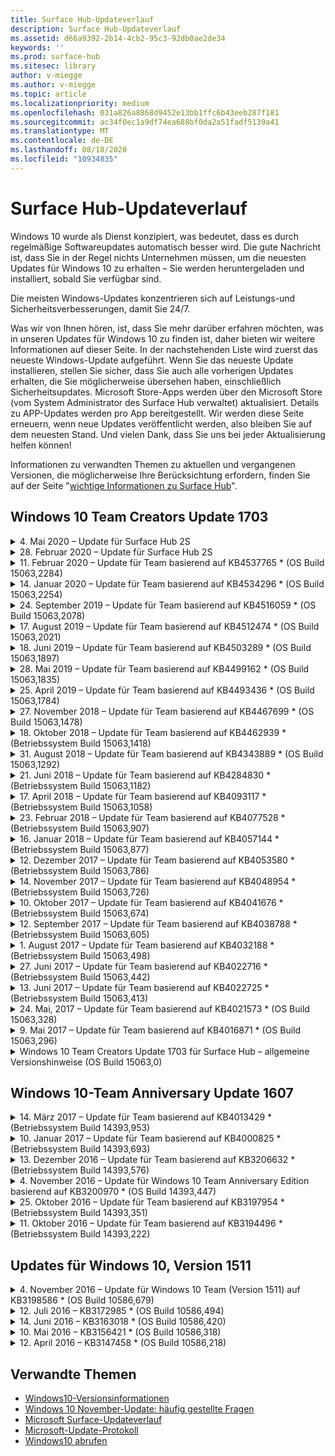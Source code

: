 ```yaml
---
title: Surface Hub-Updateverlauf
description: Surface Hub-Updateverlauf
ms.assetid: d66a9392-2b14-4cb2-95c3-92db0ae2de34
keywords: ''
ms.prod: surface-hub
ms.sitesec: library
author: v-miegge
ms.author: v-miegge
ms.topic: article
ms.localizationpriority: medium
ms.openlocfilehash: 031a826a8868d9452e13bb1ffc6b43eeb287f181
ms.sourcegitcommit: ac34f0ec1a9df74ea688bf0da2a51fadf5139a41
ms.translationtype: MT
ms.contentlocale: de-DE
ms.lasthandoff: 08/18/2020
ms.locfileid: "10934835"
---
```

# Surface Hub-Updateverlauf

Windows 10 wurde als Dienst konzipiert, was bedeutet, dass es durch regelmäßige Softwareupdates automatisch besser wird. Die gute Nachricht ist, dass Sie in der Regel nichts Unternehmen müssen, um die neuesten Updates für Windows 10 zu erhalten – Sie werden heruntergeladen und installiert, sobald Sie verfügbar sind.

Die meisten Windows-Updates konzentrieren sich auf Leistungs-und Sicherheitsverbesserungen, damit Sie 24/7.

Was wir von Ihnen hören, ist, dass Sie mehr darüber erfahren möchten, was in unseren Updates für Windows 10 zu finden ist, daher bieten wir weitere Informationen auf dieser Seite. In der nachstehenden Liste wird zuerst das neueste Windows-Update aufgeführt. Wenn Sie das neueste Update installieren, stellen Sie sicher, dass Sie auch alle vorherigen Updates erhalten, die Sie möglicherweise übersehen haben, einschließlich Sicherheitsupdates. Microsoft Store-Apps werden über den Microsoft Store (vom System Administrator des Surface Hub verwaltet) aktualisiert. Details zu APP-Updates werden pro App bereitgestellt.
Wir werden diese Seite erneuern, wenn neue Updates veröffentlicht werden, also bleiben Sie auf dem neuesten Stand. Und vielen Dank, dass Sie uns bei jeder Aktualisierung helfen können!

Informationen zu verwandten Themen zu aktuellen und vergangenen Versionen, die möglicherweise Ihre Berücksichtung erfordern, finden Sie auf der Seite "[wichtige Informationen zu Surface Hub](https://support.microsoft.com/products/surface-devices/surface-hub)".

## Windows 10 Team Creators Update 1703

<details>
<summary>4. Mai 2020 – Update für Surface Hub 2S</summary>

Dieses Update ist spezifisch für den Surface Hub 2S und bietet die folgenden Treiber-und Firmware-Updates:

* Surface USB Audio Driver-15.3.6.0
  * Verbessert die Richtungs-Audioleistung.
* Intel (R) Display-Audiotreiber – 10.27.0.5
  * Verbessert die Bildschirmfreigabe Szenarien.
* Intel (R)-Grafiktreiber – 26.20.100.7263
  * Verbessert die Systemstabilität.
* Surface System Driver-1.7.139.0
  * Verbessert die Systemstabilität.
* Surface SMC-Firmware-Update – 1.176.139.0
  * Verbessert die Systemstabilität.
</details>

<details>
<summary>28. Februar 2020 – Update für Surface Hub 2S</summary>

Dieses Update ist spezifisch für den Surface Hub 2S und bietet die folgenden Treiber-und Firmware-Updates:

* Surface Integration Driver-13.46.139.0 
  * Verbessert Szenarien für die Anzeigehelligkeit.
* Intel (R) Management Engine-Schnittstellentreiber – 1914.12.0.1256
  * Verbessert die Systemstabilität.
* Surface SMC-Firmware-Update – 1.161.139.0
  * Verbessert die Leistung der Stift Batterie.
* DGM-UEFI-Update – 694.2938.768.0
  * Verbessert die Systemstabilität.
</details>

<details>
<summary>11. Februar 2020 – Update für Team basierend auf KB4537765 * (OS Build 15063,2284)</summary>

Dieses Update für den Surface Hub umfasst Qualitätsverbesserungen und Sicherheitsfixes. Zu den wichtigsten Updates für Surface Hub, die noch nicht im [Windows 10-Update Verlauf](https://support.microsoft.com/help/4018124/windows-10-update-history)beschrieben sind, gehören:

* Behebt ein Problem, bei dem das Hub 2S von anderen Teilnehmern während Skype for Business-anrufen nicht gut zu hören ist.
* Verbessert die Zuverlässigkeit für einige arabische, hebräische und andere RTL-sprach Nutzungsszenarien auf Surface Hub.

Weitere Informationen finden Sie im [Surface Hub-Administratorhandbuch](https://docs.microsoft.com/surface-hub/) zum Aktivieren/Deaktivieren von Gerätefeatures und-Diensten.
*[KB4537765](https://support.microsoft.com/help/4537765)
</details>

<details>
<summary>14. Januar 2020 – Update für Team basierend auf KB4534296 * (OS Build 15063,2254)</summary>

Dieses Update für den Surface Hub umfasst Qualitätsverbesserungen und Sicherheitsfixes. Zu den wichtigsten Updates für Surface Hub, die noch nicht im [Windows 10-Update Verlauf](https://support.microsoft.com/help/4018124/windows-10-update-history)beschrieben sind, gehören:

* Behebt ein Problem mit der Protokollsammlung für Microsoft Surface Hub 2S.

Weitere Informationen finden Sie im [Surface Hub-Administratorhandbuch](https://docs.microsoft.com/surface-hub/) zum Aktivieren/Deaktivieren von Gerätefeatures und-Diensten.
*[KB4534296](https://support.microsoft.com/help/4534296)
</details>

<details>
<summary>24. September 2019 – Update für Team basierend auf KB4516059 * (OS Build 15063,2078)</summary>

Dieses Update für den Surface Hub umfasst Qualitätsverbesserungen und Sicherheitsfixes. Zu den wichtigsten Updates für Surface Hub, die noch nicht im [Windows 10-Update Verlauf](https://support.microsoft.com/help/4018124/windows-10-update-history)beschrieben sind, gehören:

 * Auf Surface Hub 2S-Wiederherstellungseinstellungen aktualisieren, um die Wiederherstellungsoptionen exakt wiederzugeben.
 * Aktualisieren Sie den Surface Hub 2S-Begrüßungsbildschirm, um die Erkennung des Geräts zu verbessern.
 * Ein Problem wurde behoben, bei dem der Hintergrund der Windows-Team-Shell falsch angezeigt wurde.
 * Es wurde ein Problem mit der Layout-Persistenz des Start Menüs behoben, wenn es mithilfe der MDM-Richtlinie konfiguriert wurde.
 * Ein Problem in Microsoft Edge, das beim Durchsuchen einiger interner Websites auftritt, wurde behoben.
 * Es wurde ein Problem in Skype for Business behoben, das bei der Präsentation im Vollbildmodus auftritt.

Weitere Informationen finden Sie im [Surface Hub-Administratorhandbuch](https://docs.microsoft.com/surface-hub/) zum Aktivieren/Deaktivieren von Gerätefeatures und-Diensten.
*[KB4503289](https://support.microsoft.com/help/4503289)
</details>

<details>
<summary>17. August 2019 – Update für Team basierend auf KB4512474 * (OS Build 15063,2021)</summary>

Dieses Update für den Surface Hub umfasst Qualitätsverbesserungen und Sicherheitsfixes. Zu den wichtigsten Updates für Surface Hub, die noch nicht im [Windows 10-Update Verlauf](https://support.microsoft.com/help/4018124/windows-10-update-history)beschrieben sind, gehören:

 * Stellt sicher, dass die Video Übertragung auf dem Hub 2S standardmäßig den Modus "Duplizieren" verwendet.
 * Verbessert die Zuverlässigkeit einiger Szenarien für die arabische Sprach Nutzung auf Surface Hub.

Weitere Informationen finden Sie im [Surface Hub-Administratorhandbuch](https://docs.microsoft.com/surface-hub/) zum Aktivieren/Deaktivieren von Gerätefeatures und-Diensten.
*[KB4503289](https://support.microsoft.com/help/4503289)
 </details>

<details>
<summary>18. Juni 2019 – Update für Team basierend auf KB4503289 * (OS Build 15063,1897)</summary>

Dieses Update für den Surface Hub umfasst Qualitätsverbesserungen und Sicherheitsfixes. Zu den wichtigsten Updates für Surface Hub, die noch nicht im [Windows 10-Update Verlauf](https://support.microsoft.com/help/4018124/windows-10-update-history)beschrieben sind, gehören:

* Behebt ein Problem, das verhindert, dass sich ein Benutzer bei einem Microsoft Surface Hub-Gerät mit einem Azure Active Directory-Konto anmeldet. Dieses Problem tritt auf, weil eine vorherige Sitzung nicht erfolgreich beendet wurde.
* Fügt Unterstützung für TLS 1,2-Verbindungen zu Identitätsanbietern und Exchange in Setupszenarien für Geräte Konten hinzu.
* Korrekturen zur Verbesserung der Zuverlässigkeit der Hardware Diagnose-App auf Hub 2S. 
* Fix zur Verbesserung der Konsistenz der ersten Ausführung von Setup auf Hub 2S. 

Weitere Informationen finden Sie im [Surface Hub-Administratorhandbuch](https://docs.microsoft.com/surface-hub/) zum Aktivieren/Deaktivieren von Gerätefeatures und-Diensten.
*[KB4503289](https://support.microsoft.com/help/4503289)
</details>

<details>
<summary>28. Mai 2019 – Update für Team basierend auf KB4499162 * (OS Build 15063,1835)</summary>

Dieses Update für den Surface Hub umfasst Qualitätsverbesserungen und Sicherheitsfixes. Zu den wichtigsten Updates für Surface Hub, die noch nicht im [Windows 10-Update Verlauf](https://support.microsoft.com/help/4018124/windows-10-update-history)beschrieben sind, gehören:

* Stellt sicher, dass Benutzer von Surface Hub nach der Aktivierung der Funktion "Geräte Konto-Anmeldeinformationen verwenden" nicht aufgefordert werden, Proxyanmeldeinformationen einzugeben.
* Behebt ein Problem, bei dem Skype-Verbindungen in regelmäßigen Abständen fehlschlagen, weil Audio/Video nicht den richtigen Proxy verwendet.
* Fügt Unterstützung für TLS 1,2 in Skype for Business hinzu.
* Behebt einen SIP-Verbindungsfehler im Skype-Client, wenn der Skype-Server TLS 1,0 oder TLS 1,1 deaktiviert hat.

Weitere Informationen finden Sie im [Surface Hub-Administratorhandbuch](https://docs.microsoft.com/surface-hub/) zum Aktivieren/Deaktivieren von Gerätefeatures und-Diensten.
*[KB4499162](https://support.microsoft.com/help/4499162)
</details>

<details>
<summary>25. April 2019 – Update für Team basierend auf KB4493436 * (OS Build 15063,1784)</summary>

Dieses Update für den Surface Hub umfasst Qualitätsverbesserungen und Sicherheitsfixes. Zu den wichtigsten Updates für Surface Hub, die noch nicht im [Windows 10-Update Verlauf](https://support.microsoft.com/help/4018124/windows-10-update-history)beschrieben sind, gehören:

* Behebt Video-und audiosynchronisierungs Probleme mit einigen USB-Geräten, die mit dem Surface Hub verbunden sind.

Weitere Informationen finden Sie im [Surface Hub-Administratorhandbuch](https://docs.microsoft.com/surface-hub/) zum Aktivieren/Deaktivieren von Gerätefeatures und-Diensten.
*[KB4493436](https://support.microsoft.com/help/4493436)
</details>

<details>
<summary>27. November 2018 – Update für Team basierend auf KB4467699 * (OS Build 15063,1478)</summary>

Dieses Update für den Surface Hub umfasst Qualitätsverbesserungen und Sicherheitsfixes. Zu den wichtigsten Updates für Surface Hub, die noch nicht im [Windows 10-Update Verlauf](https://support.microsoft.com/help/4018124/windows-10-update-history)beschrieben sind, gehören:

* Behebt ein Problem, das verhindert, dass sich einige Benutzer bei "meine Besprechungen und Dateien" anmelden können.

Weitere Informationen finden Sie im [Surface Hub-Administratorhandbuch](https://docs.microsoft.com/surface-hub/) zum Aktivieren/Deaktivieren von Gerätefeatures und-Diensten.
*[KBKB4467699](https://support.microsoft.com/help/KB4467699)
</details>

<details>
<summary>18. Oktober 2018 – Update für Team basierend auf KB4462939 * (Betriebssystem Build 15063,1418)</summary>

Dieses Update für den Surface Hub umfasst Qualitätsverbesserungen und Sicherheitsfixes. Zu den wichtigsten Updates für Surface Hub, die noch nicht im [Windows 10-Update Verlauf](https://support.microsoft.com/help/4018124/windows-10-update-history)beschrieben sind, gehören:

* Updates für Skype for Business: 
  * Behebt das Problem der Skype for Business-Verbindung bei der Wiederaufnahme aus dem Ruhezustand
  * Behebt das Problem der Skype for Business-Netzwerkverbindung, wenn das Gerät mit dem Internet verbunden ist.
  * Behebt den Absturz von Skype for Business bei der Suche nach Benutzern aus dem Verzeichnis
* Behebt das Problem, dass der Hub in Enterprise-Proxy Umgebungen fälschlicherweise "keine Internet Verbindung" meldet.
* Implementierung einer Funktion, die es Kunden ermöglicht, eine neue Whiteboard-Umgebung zu verwenden.

Weitere Informationen finden Sie im [Surface Hub-Administratorhandbuch](https://docs.microsoft.com/surface-hub/) zum Aktivieren/Deaktivieren von Gerätefeatures und-Diensten.
*[KB4462939](https://support.microsoft.com/help/4462939)
</details>

<details>
<summary>31. August 2018 – Update für Team basierend auf KB4343889 * (OS Build 15063,1292)</summary>

Dieses Update für den Surface Hub umfasst Qualitätsverbesserungen und Sicherheitsfixes. Zu den wichtigsten Updates für Surface Hub, die noch nicht im [Windows 10-Update Verlauf](https://support.microsoft.com/help/4018124/windows-10-update-history)beschrieben sind, gehören:

* Unterstützung für Microsoft Teams hinzugefügt
* Behebt das Problem der Aufgabenverwaltung bei der InTune-Registrierung
* Ermöglicht Administratoren das Deaktivieren von Instant Messaging-und e-Mail-Diensten für den Hub
* Zusätzliche Fehlerbehebungen und Verbesserungen bei der Zuverlässigkeit der Surface Hub-Skype for Business-App

Weitere Informationen finden Sie im [Surface Hub-Administratorhandbuch](https://docs.microsoft.com/surface-hub/) zum Aktivieren/Deaktivieren von Gerätefeatures und-Diensten.
*[KB4343889](https://support.microsoft.com/help/4343889)
</details>

<details>
<summary>21. Juni 2018 – Update für Team basierend auf KB4284830 * (Betriebssystem Build 15063,1182)</summary>

Dieses Update für den Surface Hub umfasst Qualitätsverbesserungen und Sicherheitsfixes. Zu den wichtigsten Updates für Surface Hub, die noch nicht im [Windows 10-Update Verlauf](https://support.microsoft.com/help/4018124/windows-10-update-history)beschrieben sind, gehören:

* Änderung der Telemetrie zur Unterstützung der dsgvo-Anforderungen in EMEA

Weitere Informationen finden Sie im [Surface Hub-Administratorhandbuch](https://docs.microsoft.com/surface-hub/) zum Aktivieren/Deaktivieren von Gerätefeatures und-Diensten.
*[KB4284830](https://support.microsoft.com/help/KB4284830)
</details>

<details>
<summary>17. April 2018 – Update für Team basierend auf KB4093117 * (Betriebssystem Build 15063,1058)</summary>

Dieses Update für den Surface Hub umfasst Qualitätsverbesserungen und Sicherheitsfixes. Zu den wichtigsten Updates für Surface Hub, die noch nicht im [Windows 10-Update Verlauf](https://support.microsoft.com/help/4018124/windows-10-update-history)beschrieben sind, gehören:

* Behebt ein Problem mit kabelgebundenen Projektionen
* Ermöglicht Massenupdates für bestimmte MDM-Richtlinien (Mobile Device Management)
* Behebt ein Problem mit der Telefon Wählfunktion bei Auslandsgesprächen
* Behebt das Problem bei der Bildauflösung, wenn zwei Surface Hubs an derselben Besprechung teilnehmen
* Behebt den Fehler "OMS-Zertifikat Behandlung" (Operations Management Suite)
* Behebt ein Sicherheitsproblem beim Bereinigen am Ende einer Sitzung
* Behebt Miracast Problem, wenn Surface Hub für Kanäle 149 bis 165 angegeben wird
  * Die Kanäle 149 bis 165 sind aufgrund regionaler behördlicher Vorschriften weiterhin unbrauchbar in Europa, Japan oder Israel.

Weitere Informationen finden Sie im [Surface Hub-Administratorhandbuch](https://docs.microsoft.com/surface-hub/) zum Aktivieren/Deaktivieren von Gerätefeatures und-Diensten.
*[KB4093117](https://support.microsoft.com/help/4093117)
</details>

<details>
<summary>23. Februar 2018 – Update für Team basierend auf KB4077528 * (Betriebssystem Build 15063,907)</summary>

Dieses Update für den Surface Hub umfasst Qualitätsverbesserungen und Sicherheitsfixes. Zu den wichtigsten Updates für Surface Hub, die noch nicht im [Windows 10-Update Verlauf](https://support.microsoft.com/help/4018124/windows-10-update-history)beschrieben sind, gehören:

* Ein Problem wurde behoben, bei dem die MDM-Einstellungen nicht ordnungsgemäß angewendet wurden.
* Verbesserter Bereinigungsprozess

Weitere Informationen finden Sie im [Surface Hub-Administratorhandbuch](https://docs.microsoft.com/surface-hub/) zum Aktivieren/Deaktivieren von Gerätefeatures und-Diensten.
*[KB4077528](https://support.microsoft.com/help/4077528)
</details>

<details>
<summary>16. Januar 2018 – Update für Team basierend auf KB4057144 * (Betriebssystem Build 15063,877)</summary>

Dieses Update für den Surface Hub umfasst Qualitätsverbesserungen und Sicherheitsfixes. Zu den wichtigsten Updates für Surface Hub, die noch nicht im [Windows 10-Update Verlauf](https://support.microsoft.com/help/4018124/windows-10-update-history)beschrieben sind, gehören:

* Fügt die Möglichkeit zum Verwalten des Kachel Layouts für das Startmenü über MDM hinzu
* MDM-Fehlerkorrektur bei der Kenn Wort Rotations Konfiguration

Weitere Informationen finden Sie im [Surface Hub-Administratorhandbuch](https://docs.microsoft.com/surface-hub/) zum Aktivieren/Deaktivieren von Gerätefeatures und-Diensten.
*[KB4057144](https://support.microsoft.com/help/4057144)
</details>

<details>
<summary>12. Dezember 2017 – Update für Team basierend auf KB4053580 * (Betriebssystem Build 15063,786)</summary>

Dieses Update für den Surface Hub umfasst Qualitätsverbesserungen und Sicherheitsfixes. Zu den wichtigsten Updates für Surface Hub, die noch nicht im [Windows 10-Update Verlauf](https://support.microsoft.com/help/4018124/windows-10-update-history)beschrieben sind, gehören:

* Behebt Kamera-Video Blitze (reißen oder Flicker) während Skype for Business-anrufen
* Behebt das Problem mit der SSD-ID des Notification Centers

Weitere Informationen finden Sie im [Surface Hub-Administratorhandbuch](https://docs.microsoft.com/surface-hub/) zum Aktivieren/Deaktivieren von Gerätefeatures und-Diensten.
*[KB4053580](https://support.microsoft.com/help/4053580)
</details>

<details>
<summary>14. November 2017 – Update für Team basierend auf KB4048954 * (Betriebssystem Build 15063,726)</summary>

Dieses Update für den Surface Hub umfasst Qualitätsverbesserungen und Sicherheitsfixes. Zu den wichtigsten Updates für Surface Hub, die noch nicht im [Windows 10-Update Verlauf](https://support.microsoft.com/help/4018124/windows-10-update-history)beschrieben sind, gehören:

* Funktions Aktualisierung, mit der Kunden die 802.1 x-Netzwerkauthentifizierung mithilfe der MDM-Richtlinie aktivieren können.
* Ein Funktions Update, mit dem Benutzer beim Öffnen einer Datei eine Anwendung Ihrer Wahl dynamisch auswählen können.
* Fix, der sicherstellt, dass durch Beenden der Sitzungs Bereinigung alle Verbindungen zwischen dem Konto des Benutzers und dem Gerät vollständig entfernt werden.
* Leistungskorrektur, mit der die Bereinigungszeit sowie die Miracast-Verbindungszeit verbessert werden.
* Führt eine einfache Authentifizierungs Nutzung während der AD-Hock-Besprechungen ein.
* Fix, der sicherstellt, dass Dienstkomponenten denselben Proxy verwenden, der auf dem Gerät konfiguriert ist.
* Verringert und gründlicher sichert die vom Gerät übermittelte Telemetrie, wodurch die Bandbreitennutzung verringert wird.
* Aktiviert eine Funktion, die es Benutzern ermöglicht, Microsoft nach Abschluss einer Besprechung Feedback zu senden.

Weitere Informationen finden Sie im [Surface Hub-Administratorhandbuch](https://docs.microsoft.com/surface-hub/) zum Aktivieren/Deaktivieren von Gerätefeatures und-Diensten.
*[KB4048954](https://support.microsoft.com/help/4048954)
</details>

<details>
<summary>10. Oktober 2017 – Update für Team basierend auf KB4041676 * (Betriebssystem Build 15063,674)</summary>

Dieses Update für den Surface Hub umfasst Qualitätsverbesserungen und Sicherheitsfixes. Zu den wichtigsten Updates für Surface Hub, die noch nicht im [Windows 10-Update Verlauf](https://support.microsoft.com/help/4018124/windows-10-update-history)beschrieben sind, gehören:

* Skype for Business
  * Behebt das Problem, bei dem beim Fortsetzen des Ruhezustands ein Geräteneustart erforderlich ist.
  * Behebt ein Problem, bei dem externe Kontakte nicht über das Skype Online-Hub-Konto aufgelöst wurden.
* PowerPoint
  * Behebt ein Problem, bei dem einige PowerPoint-Präsentationen nicht auf Hub projiziert werden.
* Allgemein
  * Beheben Sie dieses Problem, indem Sie den USB-Anschluss nicht vom System Administrator deaktivieren.

*[KB4041676](https://support.microsoft.com/help/4041676)
</details>

<details>
<summary>12. September 2017 – Update für Team basierend auf KB4038788 * (Betriebssystem Build 15063,605) </summary>

Dieses Update für den Surface Hub umfasst Qualitätsverbesserungen und Sicherheitsfixes. Zu den wichtigsten Updates für Surface Hub, die noch nicht im [Windows 10-Update Verlauf](https://support.microsoft.com/help/4018124/windows-10-update-history)beschrieben sind, gehören:

* Sicherheit
  * Behebt das Problem mit BitLocker, wenn das Gerät aus dem Ruhezustand wieder aktiviert wird.
* Allgemein
  * Verringert die Häufigkeit/Menge der Telemetrie des Gerätezustands und verbessert die Systemleistung.
  * Behebt ein Problem, das verhindert, dass Device Systemprotokolle sammelt.

*[KB4038788](https://support.microsoft.com/help/4038788)
</details>

<details>
<summary>1. August 2017 – Update für Team basierend auf KB4032188 * (Betriebssystem Build 15063,498)</summary>

* Skype for Business 
  * Behebt das Skype for Business-Anmeldeproblem, bei dem eine erneute Wiederholung oder ein Neustart des Systems erforderlich ist.
  * Behebt die fehlerhafte Anzeige von Skype for Business-Besprechungszeiten.
  * Korrekturen zur Verbesserung der Zuverlässigkeit des Surface Hub von Skype für Unternehmen.

*[KB4032188](https://support.microsoft.com/help/4032188)
</details>

<details>
<summary>27. Juni 2017 – Update für Team basierend auf KB4022716 * (Betriebssystem Build 15063,442)</summary>

Dieses Update für den Surface Hub umfasst Qualitätsverbesserungen und Sicherheitsfixes. Zu den wichtigsten Updates für Surface Hub, die noch nicht im [Windows 10-Update Verlauf](https://support.microsoft.com/help/4018124/windows-10-update-history)beschrieben sind, gehören:

* Adressieren Sie die NVIDIA-Treiberabstürzen, die möglicherweise einen schlafenden 84 "Surface Hub zum Herunterfahren erforderlich machen, was einen manuellen Neustart erforderlich macht.
* Ein Problem wurde behoben, bei dem einige apps nicht auf einem 84-Surface-Hub gestartet werden konnten.

*[KB4022716](https://support.microsoft.com/help/4022716)
</details>

<details>
<summary>13. Juni 2017 – Update für Team basierend auf KB4022725 * (Betriebssystem Build 15063,413)</summary>

Dieses Update für den Surface Hub umfasst Qualitätsverbesserungen und Sicherheitsfixes. Zu den wichtigsten Updates für Surface Hub, die noch nicht im [Windows 10-Update Verlauf](https://support.microsoft.com/help/4018124/windows-10-update-history)beschrieben sind, gehören:

* Allgemein
  * Behobene Probleme mit Stift Freihand beim Löschen von Stiften
  * Problem mit erweiterter Zeit zum Bereinigen von Besprechungen behoben

*[KB4022725](https://support.microsoft.com/help/4022725)
</details>

<details>
<summary>24. Mai, 2017 – Update für Team basierend auf KB4021573 * (OS Build 15063,328)</summary>

Dieses Update für den Surface Hub umfasst Qualitätsverbesserungen und Sicherheitsfixes. Zu den wichtigsten Updates für Surface Hub, die noch nicht im [Windows 10-Update Verlauf](https://support.microsoft.com/help/4018124/windows-10-update-history)beschrieben sind, gehören:

* Allgemein
  * Problem mit Proxy Einstellungs Beibehaltung während des Update Problems behoben

*[KB4021573](https://support.microsoft.com/help/4021573)
</details>

<details>
<summary>9. Mai 2017 – Update für Team basierend auf KB4016871 * (OS Build 15063,296)</summary>

Dieses Update für den Surface Hub umfasst Qualitätsverbesserungen und Sicherheitsfixes. Zu den wichtigsten Updates für Surface Hub, die noch nicht im [Windows 10-Update Verlauf](https://support.microsoft.com/help/4018124/windows-10-update-history)beschrieben sind, gehören:

* Allgemein
  * Problem mit aktiviertem Ruhezustand/Aktivierungs Zyklus
  * Mehrere Probleme beim Zurücksetzen und Wiederherstellen behoben
  * Problem mit der Registerkarte "behobene Update Verlauf"
  * Problem beim Starten des Miracast-Diensts behoben
* Apps
  * Fehler beim Aktualisieren des App-Pakets behoben

*[KB4016871](https://support.microsoft.com/help/4016871)
</details>

<details>
<summary>Windows 10 Team Creators Update 1703 für Surface Hub – allgemeine Versionshinweise (OS Build 15063,0)</summary>

Dieses Update für den Surface Hub umfasst Qualitätsverbesserungen und Sicherheitsfixes. Zu den wichtigsten Updates für Surface Hub, die noch nicht im [Windows 10-Update Verlauf](https://support.microsoft.com/help/4018124/windows-10-update-history)beschrieben sind, gehören:

* Weiterentwicklung der Großbildschirm Oberfläche 
  * Verbessertes Besprechungs Karussell in "Willkommen" und "Start"
  * Teilnehmen an Besprechungen und Beenden der Sitzung direkt über das Startmenü
  * Apps können während einer Sitzung mehr auf dem Bildschirm verwenden
  * Vereinfachte Skype-Steuerungen
  * Verbesserte Mechanismen zum Bereitstellen von Feedback
* Zugriff auf meine persönlichen Inhalte *
  * Persönliches einmaliges Anmelden von "Willkommen" oder "Start"
  * Teilnehmen an Besprechungen und Beenden der Sitzung direkt über das Startmenü
  * Zugriff auf persönliche Dateien über OneDrive for Business direkt von Anfang an
  * Anmeldung für Teilnehmer im vorausgefüllt
  * Optimierte Authentifizierungs Abläufe mit der "Authentifikator"-App * *
* Bereitstellung & Verwaltbarkeit 
  * Vereinfachte OOBE-Nutzung durch Massenbereitstellung
  * Cloud-basierter Geräte Wiederherstellungs Dienst
  * Unterstützung für Enterprise-Clientzertifikate
  * Verbesserte Unterstützung für Proxy-Anmeldeinformationen
  * Hinzugefügte und/Improved Skype Quality of Service (QoS)-Konfigurationsunterstützung
  * Möglichkeit zum Festlegen der standardmäßigen Gerätelautstärke in den Einstellungen hinzugefügt
  * Verbesserte MDM-Unterstützung für Surface Hub- [Einstellungen](https://docs.microsoft.com/surface-hub/remote-surface-hub-management)
* Verbesserte Sicherheit 
  * Die Möglichkeit, USB-Laufwerke nur auf BitLocker zu beschränken, wurde hinzugefügt
  * Möglichkeit zur Deaktivierung von USB-Ports über MDM hinzugefügt
  * Möglichkeit zum Deaktivieren der Funktion "Resume-Sitzung" beim Timeout hinzugefügt
  * Hinzufügen von Wired 802.1 x-Unterstützung
* Audio und Projektion
  * Verbesserungen des Dolby Audio "Human Speaker"
  * Reduzierte "Stift tippen"-Sounds bei Verwendung von Stift während Skype for Business-anrufen
  * Unterstützung für Miracast-Infrastrukturverbindungen hinzugefügt
* Zuverlässigkeits-und Leistungsverbesserungen
  * Mehrere Probleme beim Zurücksetzen und Wiederherstellen behoben
  * Problem bei der Authentifizierung von Surface Hub Exchange bei Verwendung von Clientzertifikaten behoben
  * Verbesserte Wi-Fi-Netzwerkverbindung und Stabilität der Anmeldeinformationen
  * Probleme mit der Miracast-Audioaufnahme und-Synchronisierung während der Videowiedergabe behoben
  * Enthaltene Einstellung zum Deaktivieren des automatischen Verbindungs Verhaltens

* Die einmalige Anmeldefunktion erfordert die Verwendung von Office365 und OneDrive for Business * * siehe Administratorhandbuch für Dienstanforderungen

</details>

## Windows 10-Team Anniversary Update 1607

<details>
<summary>14. März 2017 – Update für Team basierend auf KB4013429 * (Betriebssystem Build 14393,953)</summary>

Dieses Update für den Surface Hub umfasst Qualitätsverbesserungen und Sicherheitsfixes. Zu den wichtigsten Updates für Surface Hub, die noch nicht im [Windows 10-Update Verlauf](https://support.microsoft.com/help/4018124/windows-10-update-history)beschrieben sind, gehören:

* Allgemein
  * Sicherheitsupdate für den Datei-Explorer, um die Navigation zu eingeschränkten Dateispeicherorten zu verhindern
* Skype for Business
  * Beheben von Latenzzeiten bei der Remote Desktop basierten Bildschirmfreigabe

*[KB4013429](https://support.microsoft.com/help/4013429)
</details>

<details>
<summary>10. Januar 2017 – Update für Team basierend auf KB4000825 * (Betriebssystem Build 14393,693)</summary>

Dieses Update für den Surface Hub umfasst Qualitätsverbesserungen und Sicherheitsfixes. Zu den wichtigsten Updates für Surface Hub, die noch nicht im [Windows 10-Update Verlauf](https://support.microsoft.com/help/4018124/windows-10-update-history)beschrieben sind, gehören:

* Aktivierte Auswahl von 106/109-Tastaturlayouts für die Verwendung mit physikalischen japanischen Tastaturen

*[KB4000825](https://support.microsoft.com/help/4000825)
</details>

<details>
<summary>13. Dezember 2016 – Update für Team basierend auf KB3206632 * (Betriebssystem Build 14393,576)</summary>

Dieses Update für den Surface Hub umfasst Qualitätsverbesserungen und Sicherheitsfixes. Zu den wichtigsten Updates für Surface Hub, die noch nicht im [Windows 10-Update Verlauf](https://support.microsoft.com/help/4018124/windows-10-update-history)beschrieben sind, gehören:

* Behebt audioverzerrungs Probleme bei Kabelverbindungen

*[KB3206632](https://support.microsoft.com/help/3206632)
</details>

<details>
<summary>4. November 2016 – Update für Windows 10 Team Anniversary Edition basierend auf KB3200970 * (OS Build 14393,447)</summary>

Dieses Update für das Windows 10-Team Anniversary-Update (Version 1607) für Surface Hub umfasst Qualitätsverbesserungen und Sicherheitsfixes. Zu den wichtigsten Updates für Surface Hub, die noch nicht im [Windows 10-Update Verlauf](https://support.microsoft.com/help/4018124/windows-10-update-history)beschrieben sind, gehören:

* Skype for Business-Fehlerkorrekturen zur Verbesserung der Zuverlässigkeit

*[KB3200970](https://support.microsoft.com/help/3200970)
</details>

<details>
<summary>25. Oktober 2016 – Update für Team basierend auf KB3197954 * (Betriebssystem Build 14393,351)</summary>

Dieses Update für den Surface Hub umfasst Qualitätsverbesserungen und Sicherheitsfixes. Zu den wichtigsten Updates für Surface Hub, die noch nicht im [Windows 10-Update Verlauf](https://support.microsoft.com/help/4018124/windows-10-update-history)beschrieben sind, gehören:

* Aktivieren des neuen Sleep-Features in OS und BIOS, um den Energieverbrauch von Surface Hub zu verringern und die langfristige Zuverlässigkeit zu verbessern
* Allgemein
  * Behebt Szenarien, in denen die Bildschirmtastatur manchmal nicht angezeigt wird
  * Behebt die Schicht der Whiteboard-Anwendung, die gelegentlich beim Öffnen einer geplanten Besprechung auftritt
  * Behebt ein Problem, durch das Administratoren das Kennwort des lokalen Administrators nicht ändern konnten, nachdem das Gerät zurückgesetzt wurde.
  * Problem beim Beheben von BIOS-Änderungen bei der Statusleisten Verfolgung beim Zurücksetzen des Geräts
  * UEFI-Update zur Behebung von Problemen beim Herunterfahren

*[KB3197954](https://support.microsoft.com/help/3197954)
</details>

<details>
<summary>11. Oktober 2016 – Update für Team basierend auf KB3194496 * (Betriebssystem Build 14393,222)</summary>

Dieses Update bietet das Windows 10-Team Anniversary-Update für Surface Hub und umfasst Qualitätsverbesserungen und Sicherheitsfixes. (Auf Ihrem Gerät wird Windows 10, Version 1607, nach der Installation ausgeführt.) Zu den wichtigsten Updates für Surface Hub, die noch nicht im [Windows 10-Update Verlauf](https://support.microsoft.com/help/4018124/windows-10-update-history)beschrieben sind, gehören:

* Skype for Business
  * Leistungsverbesserungen beim teilnehmen an Besprechungen, einschließlich Problemen bei der Teilnahme an einer Besprechung mithilfe von Verbund Konten
  * Video basierte Bildschirmfreigabe (schlechte VBSS)-Unterstützung jetzt auch in Skype for Business für Surface Hub
  * Problem bei der Trennung nach 5 Minuten Leerlaufzeit behoben
  * Behoben: Fehler bei der Bildschirmfreigabe bei der Hub-zu-Hub-Lösung von Skype
  * Verbesserungen an Skype-Videos, einschließlich:
    * Verlust von Videos während einer Besprechung mit mehreren Video Referenten
    * Video Zuschneiden während eines Anrufs
    * Video für ausgehende Anrufe werden nicht für andere Teilnehmer angezeigt
  * Problem mit UPN-Anmeldefehler behoben
  * Problem mit Wähltastatur während der Verwendung von SIP-anrufen (Session Initiation Protocol) behoben
* Whiteboard
  * Benutzer können jetzt Whiteboard-Sitzungen mit dem OneDrive-Onlinedienst (über die Freigabe Funktionalität) speichern und zurückrufen.
  * Verbessertes starten von Whiteboard beim Entfernen von Stift aus dem Dock
* Apps
  * Vorinstallierte OneDrive-App für den Zugriff auf Ihre persönlichen und Arbeitsdateien
  * Vorinstallierte Fotos-App zum Anzeigen von Fotos und Videos
  * Vorinstallierte PowerBI-App zum Anzeigen von Dashboards
  * Die Office-Apps – Word, Excel und PowerPoint – sind alle Freihand-aktiviert.
  * Edge on Surface Hub unterstützt jetzt Flash-basierte Websites
* Allgemein
  * Aktivierte Audiogeräte-Auswahl (für Surface-Hubs, die mit externen Audiogeräten verbunden sind)
  * Unterstützung für HDCP auf DisplayPort-Ausgabeanschluss aktiviert
  * Änderungen der System-UI an Einstellungen für die Optimierung der Benutzerfreundlichkeit (Weitere Informationen finden Sie unter [Benutzer-und Administratorhandbücher](https://www.microsoft.com/surface/support/surface-hub) )
  * Fehlerbehebungen und Leistungsoptimierungen zur Beschleunigung des Azure Active Directory-Anmelde Flusses
  * Deutlich verbesserte Zeit zum Zurücksetzen und Wiederherstellen des Surface Hub
  * Windows Defender-Benutzeroberfläche wurde in "Einstellungen" hinzugefügt
  * Verbesserter UX-Touch für den Anfang
  * Aktivierte Unterstützung für mehr als 1080p drahtlose Projektion über Miracast auf unterstützten Geräten
  * Behoben: "Es gibt keine Internetverbindung" und "Termine sind möglicherweise veraltet" falsche Benachrichtigungsstatus vom Start
  * Verbesserte Zuverlässigkeit der Bildschirmtastatur
  * Zusätzliche Unterstützung für das Erstellen von Surface Hub-Bereitstellungspaketen mithilfe von Windows Imaging & Configuration Designer (ICD) und verbesserter Surface Hub-Überwachungslösung auf Operations Management Suite (OMS)

*[KB3194496](https://support.microsoft.com/help/3194496)
</details>

## Updates für Windows 10, Version 1511

<details>
<summary>4. November 2016 – Update für Windows 10 Team (Version 1511) auf KB3198586 * (OS Build 10586,679)</summary>

Dieses Update für das Windows 10-Team (Version 1511) zu Surface Hub umfasst Qualitätsverbesserungen und Sicherheitsfixes, die im [Windows 10-Updateverlauf](https://support.microsoft.com/help/4018124/windows-10-update-history)beschrieben sind. In diesem Update sind keine spezifischen Elemente des Surface Hub vorhanden.

*[KB3198586](https://support.microsoft.com/help/3198586)
</details>

<details>
<summary>12. Juli 2016 – KB3172985 * (OS Build 10586,494)</summary>

Dieses Update umfasst Qualitätsverbesserungen und Sicherheitsfixes. In diesem Update werden keine neuen Betriebssystemfeatures eingeführt. Zu den wichtigsten Änderungen des Surface Hub (die noch nicht im [Windows 10-Update Verlauf](https://support.microsoft.com/help/4018124/windows-10-update-history)enthalten sind) gehören:

* Ein Problem wurde behoben, das zu einem Absturz des Windows-Systems führte
* Ein Problem wurde behoben, das wiederholte Edge-Abstürze verursacht hat
* Ein Problem wurde behoben, das zum Absturz des Diensts vor dem Herunterfahren führt
* Ein Problem wurde behoben, bei dem einige APP-Daten nach einer Sitzung nicht ordnungsgemäß entfernt wurden.
* Broadcom NFC-Treiber aktualisiert, um die NFC-Leistung zu verbessern
* Aktualisierter Marvell Wi-Fi-Treiber zur Verbesserung der Miracast-Leistung
* NVIDIA-Treiber aktualisiert, um einen Anzeigefehler zu beheben, bei dem 84 "Surface-Hub-Geräte Dim-oder Fuzzy-Inhalt anzeigen
* Zahlreiche Probleme mit Skype for Business behoben, einschließlich: 
  * Problem, das dazu geführt hat, dass Skype for Business während Besprechungen getrennt wird
  * Problem, bei dem Benutzer nicht an Besprechungen teilnehmen konnten, wenn sich der Besprechungsorganisator in einer Verbund Konfiguration befand
  * Aktivieren der Skype for Business-Anwendungsfreigabe
  * Problem, durch das die Skype-Anwendung abstürzt
* Eine Aufforderung in "Einstellungen" wurde hinzugefügt, um Benutzer darüber zu informieren, dass das Betriebssystem beschädigt werden kann, wenn das Zurücksetzen des Geräts vor dem Abschluss unterbrochen wird

*[KB3172985](https://support.microsoft.com/help/3172985)
</details>

<details>
<summary>14. Juni 2016 – KB3163018 * (OS Build 10586,420)</summary>

Dieses Update für den Surface Hub umfasst Qualitätsverbesserungen und Sicherheitsfixes. In diesem Update werden keine neuen Betriebssystemfeatures eingeführt. Zu den wichtigsten Updates für Surface Hub, die noch nicht im [Windows 10-Update Verlauf](https://support.microsoft.com/help/4018124/windows-10-update-history)beschrieben sind, gehören:

* Beschränkte Version. Beziehen Sie sich auf 2016 – [KB3172985](https://support.microsoft.com/en-us/help/3172985) (OS Build 10586,494) für Surface Hub-spezifische Paketdetails.

*[KB3163018](https://support.microsoft.com/help/3163018)
</details>

<details>
<summary>10. Mai 2016 – KB3156421 * (OS Build 10586,318)</summary>

Dieses Update für den Surface Hub umfasst Qualitätsverbesserungen und Sicherheitsfixes. In diesem Update werden keine neuen Betriebssystemfeatures eingeführt. Zu den wichtigsten Updates für Surface Hub, die noch nicht im [Windows 10-Update Verlauf](https://support.microsoft.com/help/4018124/windows-10-update-history)beschrieben sind, gehören:

* Ein Problem wurde behoben, das verhindert, dass bestimmte Store-Apps (OneDrive) installiert werden.
* Ein Problem wurde behoben, das dazu führte, dass die Fingereingabe in Anwendungen nicht mehr reagierte

*[KB3156421](https://support.microsoft.com/help/3156421)
</details>

<details>
<summary>12. April 2016 – KB3147458 * (OS Build 10586,218)</summary>

Dieses Update für den Surface Hub umfasst Qualitätsverbesserungen und Sicherheitsfixes. In diesem Update werden keine neuen Betriebssystemfeatures eingeführt. Zu den wichtigsten Updates für Surface Hub, die noch nicht im [Windows 10-Update Verlauf](https://support.microsoft.com/help/4018124/windows-10-update-history)beschrieben sind, gehören:

* Ein Problem wurde behoben, bei dem die Lautstärke zwischen den Sitzungen nicht richtig zurückgesetzt wurde

*[KB3147458](https://support.microsoft.com/help/3147458)
</details>

## Verwandte Themen

* [Windows10-Versionsinformationen](https://go.microsoft.com/fwlink/p/?LinkId=724328)
* [Windows 10 November-Update: häufig gestellte Fragen](https://windows.microsoft.com/windows-10/windows-update-faq)
* [Microsoft Surface-Updateverlauf](https://go.microsoft.com/fwlink/p/?LinkId=724327)
* [Microsoft-Update-Protokoll](https://go.microsoft.com/fwlink/p/?LinkId=785968)
* [Windows10 abrufen](https://go.microsoft.com/fwlink/p/?LinkId=616447)
